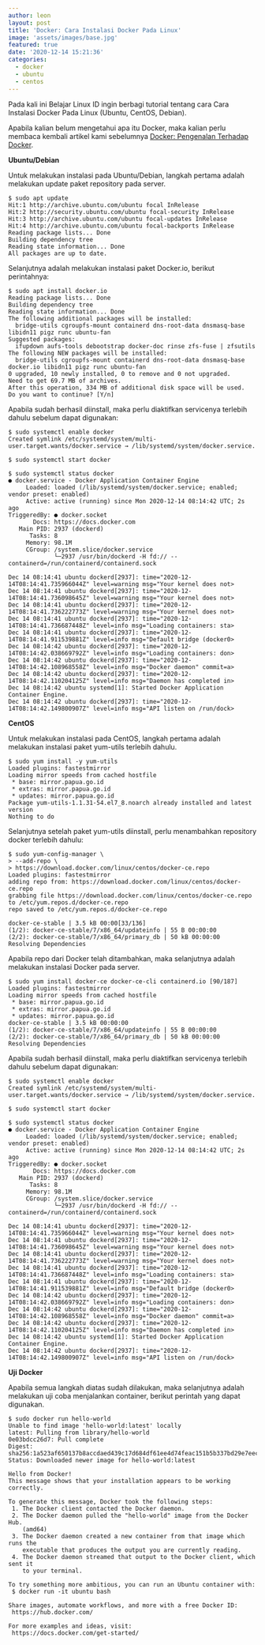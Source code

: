 ```yaml
---
author: leon
layout: post
title: 'Docker: Cara Instalasi Docker Pada Linux'
image: 'assets/images/base.jpg'
featured: true
date: '2020-12-14 15:21:36'
categories:
  - docker
  - ubuntu
  - centos
---
```


Pada kali ini Belajar Linux ID ingin berbagi tutorial tentang cara Cara Instalasi Docker Pada Linux (Ubuntu, CentOS, Debian).

Apabila kalian belum mengetahui apa itu Docker, maka kalian perlu membaca kembali artikel kami sebelumnya [Docker: Pengenalan Terhadap Docker](/pengenalan-terhadap-docker/).

**Ubuntu/Debian**

Untuk melakukan instalasi pada Ubuntu/Debian, langkah pertama adalah melakukan update paket repository pada server.

<!--kg-card-begin: markdown-->

    $ sudo apt update
    Hit:1 http://archive.ubuntu.com/ubuntu focal InRelease
    Hit:2 http://security.ubuntu.com/ubuntu focal-security InRelease
    Hit:3 http://archive.ubuntu.com/ubuntu focal-updates InRelease
    Hit:4 http://archive.ubuntu.com/ubuntu focal-backports InRelease
    Reading package lists... Done
    Building dependency tree
    Reading state information... Done
    All packages are up to date.

<!--kg-card-end: markdown-->

Selanjutnya adalah melakukan instalasi paket Docker.io, berikut perintahnya:

<!--kg-card-begin: markdown-->

    $ sudo apt install docker.io
    Reading package lists... Done
    Building dependency tree
    Reading state information... Done
    The following additional packages will be installed:
      bridge-utils cgroupfs-mount containerd dns-root-data dnsmasq-base libidn11 pigz runc ubuntu-fan
    Suggested packages:
      ifupdown aufs-tools debootstrap docker-doc rinse zfs-fuse | zfsutils
    The following NEW packages will be installed:
      bridge-utils cgroupfs-mount containerd dns-root-data dnsmasq-base docker.io libidn11 pigz runc ubuntu-fan
    0 upgraded, 10 newly installed, 0 to remove and 0 not upgraded.
    Need to get 69.7 MB of archives.
    After this operation, 334 MB of additional disk space will be used.
    Do you want to continue? [Y/n]

<!--kg-card-end: markdown-->

Apabila sudah berhasil diinstall, maka perlu diaktifkan servicenya terlebih dahulu sebelum dapat digunakan:

<!--kg-card-begin: markdown-->

    $ sudo systemctl enable docker
    Created symlink /etc/systemd/system/multi-user.target.wants/docker.service → /lib/systemd/system/docker.service.

<!--kg-card-end: markdown--><!--kg-card-begin: markdown-->

    $ sudo systemctl start docker

<!--kg-card-end: markdown--><!--kg-card-begin: markdown-->

    $ sudo systemctl status docker
    ● docker.service - Docker Application Container Engine
         Loaded: loaded (/lib/systemd/system/docker.service; enabled; vendor preset: enabled)
         Active: active (running) since Mon 2020-12-14 08:14:42 UTC; 2s ago
    TriggeredBy: ● docker.socket
           Docs: https://docs.docker.com
       Main PID: 2937 (dockerd)
          Tasks: 8
         Memory: 98.1M
         CGroup: /system.slice/docker.service
                 └─2937 /usr/bin/dockerd -H fd:// --containerd=/run/containerd/containerd.sock
    
    Dec 14 08:14:41 ubuntu dockerd[2937]: time="2020-12-14T08:14:41.735966044Z" level=warning msg="Your kernel does not>
    Dec 14 08:14:41 ubuntu dockerd[2937]: time="2020-12-14T08:14:41.736098645Z" level=warning msg="Your kernel does not>
    Dec 14 08:14:41 ubuntu dockerd[2937]: time="2020-12-14T08:14:41.736222773Z" level=warning msg="Your kernel does not>
    Dec 14 08:14:41 ubuntu dockerd[2937]: time="2020-12-14T08:14:41.736687448Z" level=info msg="Loading containers: sta>
    Dec 14 08:14:41 ubuntu dockerd[2937]: time="2020-12-14T08:14:41.911539881Z" level=info msg="Default bridge (docker0>
    Dec 14 08:14:42 ubuntu dockerd[2937]: time="2020-12-14T08:14:42.038669792Z" level=info msg="Loading containers: don>
    Dec 14 08:14:42 ubuntu dockerd[2937]: time="2020-12-14T08:14:42.108968558Z" level=info msg="Docker daemon" commit=a>
    Dec 14 08:14:42 ubuntu dockerd[2937]: time="2020-12-14T08:14:42.110204125Z" level=info msg="Daemon has completed in>
    Dec 14 08:14:42 ubuntu systemd[1]: Started Docker Application Container Engine.
    Dec 14 08:14:42 ubuntu dockerd[2937]: time="2020-12-14T08:14:42.149800907Z" level=info msg="API listen on /run/dock>

<!--kg-card-end: markdown-->

**CentOS**

Untuk melakukan instalasi pada CentOS, langkah pertama adalah melakukan instalasi paket yum-utils terlebih dahulu.

<!--kg-card-begin: html--><script async src="https://pagead2.googlesyndication.com/pagead/js/adsbygoogle.js"></script><ins class="adsbygoogle" style="display:block; text-align:center;" data-ad-layout="in-article" data-ad-format="fluid" data-ad-client="ca-pub-1515372853161377" data-ad-slot="1986938311"></ins><script>
     (adsbygoogle = window.adsbygoogle || []).push({});
</script><!--kg-card-end: html--><!--kg-card-begin: markdown-->

    $ sudo yum install -y yum-utils
    Loaded plugins: fastestmirror
    Loading mirror speeds from cached hostfile
     * base: mirror.papua.go.id
     * extras: mirror.papua.go.id
     * updates: mirror.papua.go.id
    Package yum-utils-1.1.31-54.el7_8.noarch already installed and latest version
    Nothing to do

<!--kg-card-end: markdown-->

Selanjutnya setelah paket yum-utils diinstall, perlu menambahkan repository docker terlebih dahulu:

<!--kg-card-begin: markdown-->

    $ sudo yum-config-manager \
    > --add-repo \
    > https://download.docker.com/linux/centos/docker-ce.repo
    Loaded plugins: fastestmirror
    adding repo from: https://download.docker.com/linux/centos/docker-ce.repo
    grabbing file https://download.docker.com/linux/centos/docker-ce.repo to /etc/yum.repos.d/docker-ce.repo
    repo saved to /etc/yum.repos.d/docker-ce.repo
    
    docker-ce-stable | 3.5 kB 00:00[33/136]
    (1/2): docker-ce-stable/7/x86_64/updateinfo | 55 B 00:00:00
    (2/2): docker-ce-stable/7/x86_64/primary_db | 50 kB 00:00:00
    Resolving Dependencies

<!--kg-card-end: markdown-->

Apabila repo dari Docker telah ditambahkan, maka selanjutnya adalah melakukan instalasi Docker pada server.

<!--kg-card-begin: markdown-->

    $ sudo yum install docker-ce docker-ce-cli containerd.io [90/187]
    Loaded plugins: fastestmirror
    Loading mirror speeds from cached hostfile
     * base: mirror.papua.go.id
     * extras: mirror.papua.go.id
     * updates: mirror.papua.go.id
    docker-ce-stable | 3.5 kB 00:00:00
    (1/2): docker-ce-stable/7/x86_64/updateinfo | 55 B 00:00:00
    (2/2): docker-ce-stable/7/x86_64/primary_db | 50 kB 00:00:00
    Resolving Dependencies

<!--kg-card-end: markdown-->

Apabila sudah berhasil diinstall, maka perlu diaktifkan servicenya terlebih dahulu sebelum dapat digunakan:

    $ sudo systemctl enable docker
    Created symlink /etc/systemd/system/multi-user.target.wants/docker.service → /lib/systemd/system/docker.service.

<!--kg-card-begin: markdown-->

    $ sudo systemctl start docker

<!--kg-card-end: markdown--><!--kg-card-begin: markdown-->

    $ sudo systemctl status docker
    ● docker.service - Docker Application Container Engine
         Loaded: loaded (/lib/systemd/system/docker.service; enabled; vendor preset: enabled)
         Active: active (running) since Mon 2020-12-14 08:14:42 UTC; 2s ago
    TriggeredBy: ● docker.socket
           Docs: https://docs.docker.com
       Main PID: 2937 (dockerd)
          Tasks: 8
         Memory: 98.1M
         CGroup: /system.slice/docker.service
                 └─2937 /usr/bin/dockerd -H fd:// --containerd=/run/containerd/containerd.sock
    
    Dec 14 08:14:41 ubuntu dockerd[2937]: time="2020-12-14T08:14:41.735966044Z" level=warning msg="Your kernel does not>
    Dec 14 08:14:41 ubuntu dockerd[2937]: time="2020-12-14T08:14:41.736098645Z" level=warning msg="Your kernel does not>
    Dec 14 08:14:41 ubuntu dockerd[2937]: time="2020-12-14T08:14:41.736222773Z" level=warning msg="Your kernel does not>
    Dec 14 08:14:41 ubuntu dockerd[2937]: time="2020-12-14T08:14:41.736687448Z" level=info msg="Loading containers: sta>
    Dec 14 08:14:41 ubuntu dockerd[2937]: time="2020-12-14T08:14:41.911539881Z" level=info msg="Default bridge (docker0>
    Dec 14 08:14:42 ubuntu dockerd[2937]: time="2020-12-14T08:14:42.038669792Z" level=info msg="Loading containers: don>
    Dec 14 08:14:42 ubuntu dockerd[2937]: time="2020-12-14T08:14:42.108968558Z" level=info msg="Docker daemon" commit=a>
    Dec 14 08:14:42 ubuntu dockerd[2937]: time="2020-12-14T08:14:42.110204125Z" level=info msg="Daemon has completed in>
    Dec 14 08:14:42 ubuntu systemd[1]: Started Docker Application Container Engine.
    Dec 14 08:14:42 ubuntu dockerd[2937]: time="2020-12-14T08:14:42.149800907Z" level=info msg="API listen on /run/dock>

<!--kg-card-end: markdown-->

**Uji Docker**

Apabila semua langkah diatas sudah dilakukan, maka selanjutnya adalah melakukan uji coba menjalankan container, berikut perintah yang dapat digunakan.

<!--kg-card-begin: markdown-->

    $ sudo docker run hello-world
    Unable to find image 'hello-world:latest' locally
    latest: Pulling from library/hello-world
    0e03bdcc26d7: Pull complete
    Digest: sha256:1a523af650137b8accdaed439c17d684df61ee4d74feac151b5b337bd29e7eec
    Status: Downloaded newer image for hello-world:latest
    
    Hello from Docker!
    This message shows that your installation appears to be working correctly.
    
    To generate this message, Docker took the following steps:
     1. The Docker client contacted the Docker daemon.
     2. The Docker daemon pulled the "hello-world" image from the Docker Hub.
        (amd64)
     3. The Docker daemon created a new container from that image which runs the
        executable that produces the output you are currently reading.
     4. The Docker daemon streamed that output to the Docker client, which sent it
        to your terminal.
    
    To try something more ambitious, you can run an Ubuntu container with:
     $ docker run -it ubuntu bash
    
    Share images, automate workflows, and more with a free Docker ID:
     https://hub.docker.com/
    
    For more examples and ideas, visit:
     https://docs.docker.com/get-started/

<!--kg-card-end: markdown-->

<!--kg-card-begin: html--><script async src="https://pagead2.googlesyndication.com/pagead/js/adsbygoogle.js"></script><ins class="adsbygoogle" style="display:block; text-align:center;" data-ad-layout="in-article" data-ad-format="fluid" data-ad-client="ca-pub-1515372853161377" data-ad-slot="1986938311"></ins><script>
     (adsbygoogle = window.adsbygoogle || []).push({});
</script><!--kg-card-end: html-->
